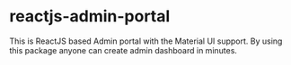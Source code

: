 # reactjs-admin-portal
This is ReactJS based Admin portal with the Material UI support. By using this package anyone can create admin dashboard in minutes.
